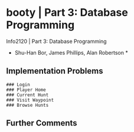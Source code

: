 booty | Part 3: Database Programming
===================================

Info2120 | Part 3: Database Programming
* Shu-Han Bor, James Phillips, Alan Robertson *

## Implementation Problems 

    ### Login
    ### Player Home
    ### Current Hunt
    ### Visit Waypoint
    ### Browse Hunts

## Further Comments
